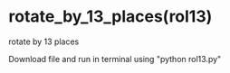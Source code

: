 # rotate_by_13_places(rol13)
rotate by 13 places 

Download file and run in terminal using "python rol13.py" 
